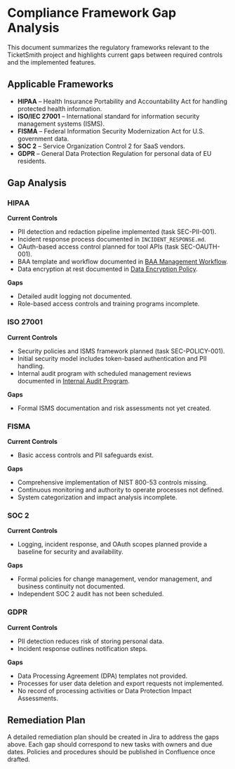 # Compliance Framework Gap Analysis

This document summarizes the regulatory frameworks relevant to the TicketSmith project and highlights current gaps between required controls and the implemented features.

## Applicable Frameworks
- **HIPAA** – Health Insurance Portability and Accountability Act for handling protected health information.
- **ISO/IEC 27001** – International standard for information security management systems (ISMS).
- **FISMA** – Federal Information Security Modernization Act for U.S. government data.
- **SOC 2** – Service Organization Control 2 for SaaS vendors.
- **GDPR** – General Data Protection Regulation for personal data of EU residents.

## Gap Analysis

### HIPAA
**Current Controls**
- PII detection and redaction pipeline implemented (task SEC-PII-001).
- Incident response process documented in `INCIDENT_RESPONSE.md`.
- OAuth-based access control planned for tool APIs (task SEC-OAUTH-001).
- BAA template and workflow documented in [BAA Management Workflow](policies/BAA_WORKFLOW.md).
- Data encryption at rest documented in [Data Encryption Policy](policies/DATA_ENCRYPTION_POLICY.md).

**Gaps**
- Detailed audit logging not documented.
- Role-based access controls and training programs incomplete.

### ISO 27001
**Current Controls**
- Security policies and ISMS framework planned (task SEC-POLICY-001).
- Initial security model includes token-based authentication and PII handling.
- Internal audit program with scheduled management reviews documented in
  [Internal Audit Program](policies/INTERNAL_AUDIT_PROGRAM.md).

**Gaps**
- Formal ISMS documentation and risk assessments not yet created.

### FISMA
**Current Controls**
- Basic access controls and PII safeguards exist.

**Gaps**
- Comprehensive implementation of NIST 800-53 controls missing.
- Continuous monitoring and authority to operate processes not defined.
- System categorization and impact analysis incomplete.

### SOC 2
**Current Controls**
- Logging, incident response, and OAuth scopes planned provide a baseline for security and availability.

**Gaps**
- Formal policies for change management, vendor management, and business continuity not documented.
- Independent SOC 2 audit has not been scheduled.

### GDPR
**Current Controls**
- PII detection reduces risk of storing personal data.
- Incident response outlines notification steps.

**Gaps**
- Data Processing Agreement (DPA) templates not provided.
- Processes for user data deletion and export requests not implemented.
- No record of processing activities or Data Protection Impact Assessments.

## Remediation Plan
A detailed remediation plan should be created in Jira to address the gaps above. Each gap should correspond to new tasks with owners and due dates. Policies and procedures should be published in Confluence once drafted.
